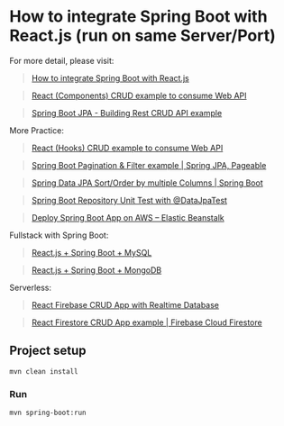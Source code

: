 # How to integrate Spring Boot with React.js (run on same Server/Port)

For more detail, please visit:
> [How to integrate Spring Boot with React.js](https://bezkoder.com/integrate-reactjs-spring-boot/)

> [React (Components) CRUD example to consume Web API](https://bezkoder.com/react-crud-web-api/)

> [Spring Boot JPA - Building Rest CRUD API example](https://bezkoder.com/spring-boot-jpa-crud-rest-api/)

More Practice:
> [React (Hooks) CRUD example to consume Web API](https://bezkoder.com/react-hooks-crud-axios-api/)

> [Spring Boot Pagination & Filter example | Spring JPA, Pageable](https://bezkoder.com/spring-boot-pagination-filter-jpa-pageable/)

> [Spring Data JPA Sort/Order by multiple Columns | Spring Boot](https://bezkoder.com/spring-data-sort-multiple-columns/)

> [Spring Boot Repository Unit Test with @DataJpaTest](https://bezkoder.com/spring-boot-unit-test-jpa-repo-datajpatest/)

> [Deploy Spring Boot App on AWS – Elastic Beanstalk](https://bezkoder.com/deploy-spring-boot-aws-eb/)

Fullstack with Spring Boot:
> [React.js + Spring Boot + MySQL](https://bezkoder.com/react-spring-boot-crud/)

> [React.js + Spring Boot + MongoDB](https://bezkoder.com/react-spring-boot-mongodb/)

Serverless:
> [React Firebase CRUD App with Realtime Database](https://bezkoder.com/react-firebase-crud/)

> [React Firestore CRUD App example | Firebase Cloud Firestore](https://bezkoder.com/react-firestore-crud/)

## Project setup
```
mvn clean install
```

### Run
```
mvn spring-boot:run
```
